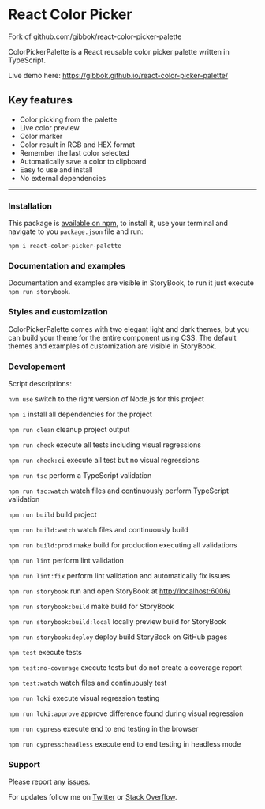 # React Color Picker

Fork of github.com/gibbok/react-color-picker-palette

ColorPickerPalette is a React reusable color picker palette written in TypeScript.

Live demo here: <https://gibbok.github.io/react-color-picker-palette/>

## Key features

- Color picking from the palette
- Live color preview
- Color marker
- Color result in RGB and HEX format
- Remember the last color selected
- Automatically save a color to clipboard
- Easy to use and install
- No external dependencies

---

### Installation

This package is [available on npm](https://www.npmjs.com/package/react-color-picker-palette), to install it, use your terminal and navigate to you `package.json` file and run:

`npm i react-color-picker-palette`

### Documentation and examples

Documentation and examples are visible in StoryBook, to run it just execute `npm run storybook`.

### Styles and customization

ColorPickerPalette comes with two elegant light and dark themes, but you can build your theme for the entire component using CSS.
The default themes and examples of customization are visible in StoryBook.

### Developement

Script descriptions:

`nvm use` switch to the right version of Node.js for this project

`npm i` install all dependencies for the project

`npm run clean` cleanup project output

`npm run check` execute all tests including visual regressions

`npm run check:ci` execute all test but no visual regressions

`npm run tsc` perform a TypeScript validation

`npm run tsc:watch` watch files and continuously perform TypeScript validation

`npm run build` build project

`npm run build:watch` watch files and continuously build

`npm run build:prod` make build for production executing all validations

`npm run lint` perform lint validation

`npm run lint:fix` perform lint validation and automatically fix issues

`npm run storybook` run and open StoryBook at <http://localhost:6006/>

`npm run storybook:build` make build for StoryBook

`npm run storybook:build:local` locally preview build for StoryBook

`npm run storybook:deploy` deploy build StoryBook on GitHub pages

`npm test` execute tests

`npm test:no-coverage` execute tests but do not create a coverage report

`npm test:watch` watch files and continuously test

`npm run loki` execute visual regression testing

`npm run loki:approve` approve difference found during visual regression

`npm run cypress` execute end to end testing in the browser

`npm run cypress:headless` execute end to end testing in headless mode

### Support

Please report any [issues](https://github.com/gibbok/react-color-picker-palette/issues).

For updates follow me on [Twitter](https://twitter.com/gibbok_coding) or [Stack Overflow](https://stackoverflow.com/users/379008/gibbok).
